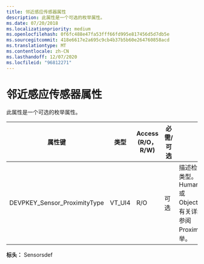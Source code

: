 ```yaml
---
title: 邻近感应传感器属性
description: 此属性是一个可选的枚举属性。
ms.date: 07/20/2018
ms.localizationpriority: medium
ms.openlocfilehash: 0f6fc488e47fa53fff66fd995e817456d5d7db5e
ms.sourcegitcommit: 418e6617e2a695c9cb4b37b5b60e264760858acd
ms.translationtype: MT
ms.contentlocale: zh-CN
ms.lasthandoff: 12/07/2020
ms.locfileid: "96812271"
---
```

# <a name="proximity-sensor-property"></a>邻近感应传感器属性

此属性是一个可选的枚举属性。

| 属性键 | 类型|Access (R/O，R/W)  |必需/可选 | 说明 |
| --- | --- | --- | --- | --- |
|DEVPKEY_Sensor_ProximityType|VT_UI4|R/O|可选|描述检测到的邻近类型。 它可以是 HumanProximity 或 ObjectProximity。 有关详细信息，请参阅 ProximityType 枚举。|

**标头：** Sensorsdef
